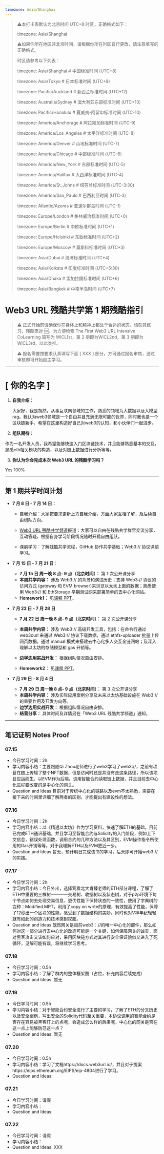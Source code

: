 ```yaml
---
timezone: Asia/Shanghai
---
```


> ⚠️本打卡表默认为北京时间 UTC+8 时区，正确格式如下：
>
> timezone: Asia/Shanghai
>
> ⚠️如果你所在地区非北京时间，请根据你所在时区自行更改，请注意填写的正确格式。
>
> 时区请参考以下列表：
>
> timezone: Asia/Shanghai # 中国标准时间 (UTC+8)
>
> timezone: Asia/Tokyo # 日本标准时间 (UTC+9)
>
> timezone: Pacific/Auckland # 新西兰标准时间 (UTC+12)
>
> timezone: Australia/Sydney # 澳大利亚东部标准时间 (UTC+10)
>
> timezone: Pacific/Honolulu # 夏威夷-阿留申标准时间 (UTC-10)
>
> timezone: America/Anchorage # 阿拉斯加标准时间 (UTC-9)
>
> timezone: America/Los_Angeles # 太平洋标准时间 (UTC-8)
>
> timezone: America/Denver # 山地标准时间 (UTC-7)
>
> timezone: America/Chicago # 中部标准时间 (UTC-6)
>
> timezone: America/New_York # 东部标准时间 (UTC-5)
>
> timezone: America/Halifax # 大西洋标准时间 (UTC-4)
>
> timezone: America/St_Johns # 纽芬兰标准时间 (UTC-3:30)
>
> timezone: America/Sao_Paulo # 巴西利亚时间 (UTC-3)
>
> timezone: Atlantic/Azores # 亚速尔群岛时间 (UTC-1)
>
> timezone: Europe/London # 格林威治标准时间 (UTC+0)
>
> timezone: Europe/Berlin # 中欧标准时间 (UTC+1)
>
> timezone: Europe/Helsinki # 东欧标准时间 (UTC+2)
>
> timezone: Europe/Moscow # 莫斯科标准时间 (UTC+3)
>
> timezone: Asia/Dubai # 海湾标准时间 (UTC+4)
>
> timezone: Asia/Kolkata # 印度标准时间 (UTC+5:30)
>
> timezone: Asia/Dhaka # 孟加拉国标准时间 (UTC+6)
>
> timezone: Asia/Bangkok # 中南半岛时间 (UTC+7)
>



# Web3 URL 残酷共学第 1 期残酷指引

> ⚠️ 正式开始前请确保你在身体上和精神上都处于合适的状态，请刻意练习，残酷面对 🆒。为方便检索 The First Web3 URL Intensive CoLearning 简写为 WICL1st，第 2 期即为WICL2nd，第 3 期即为 WICL3rd，以此类推。

> ⚠️ 报名需要按要求认真填写下面 [ XXX ] 部分，方可通过报名审核，通过审核即可开始自主学习。

---

# [ 你的名字 ]

1. **自我介绍：**

   大家好，我是胡然，从事互联网领域的工作，熟悉的领域为大数据以及大模型rag。我认为web3领域是一个自由并且充满无限可能的世界，同时我也是一个区块链新手，希望在这里构造好自己对web3的认知，和小伙伴们一起进步。

2. **组队期待：**

  作为一名开发人员，我希望能够快速入门区块链技术，并且能够熟悉基本的交互，熟悉eth相关模块的构造，以及对链上数据进行分析等等。

3. **你认为你会完成本次 Web3 URL 的残酷学习吗？**

  Yes 100%

---

## 第 1 期共学时间计划

- **7 月 8 日 - 7 月 14 日**：

  - 自我介绍：大家按要求更新上方自我介绍，方面大家互相了解，及后续自由组队方向。

  -  [Web3 URL 残酷共学频道](https://t.me/LXDAO/8748)报道：大家可以自由在残酷共学群里交流分享，互动答疑，根据自身学习阶段情况随时开启自由组队。

  - 课前学习：了解残酷共学流程，GitHub 协作共学基础；Web3:// 协议课前学习。

- **7 月 15 日 - 7 月 21 日**：

  - **7 月 15 日 周一晚 8 点- 9 点（北京时间）：** 第 1 次公开课分享
  - **本周共学内容：** 涉及 Web3://  的背景和演进历史；支持 Web3://  协议的访问方式 (gateway 和 EVM browser)来浏览以太坊上面的数据；熟悉使用 Web3://  和 EthStorage 早期测试网来部署简单的去中心化网站。
  - **Homework1：** 见[课程 PPT](https://docs.google.com/presentation/d/1egJUKJrjC9wjkmOF9sLBkTSwHpd6hl8FXkWehPW7kFk/edit#slide=id.g1754f50a55c_0_11)。

- **7 月 22 日 - 7 月 28 日**
  - **7 月 22 日 周一晚 8 点- 9 点（北京时间）：** 第 2 次公开课分享

  - **本周共学内容：** 涉及 Web3://  高级开发工具，包括：在命令行通过 web3curl 来通过 Web3://  协议下载数据，通过 ethfs-uploader 批量上传网页数据，通过 manual 模式来搭建去中心化多人交互全链网站；及深入理解以太坊的存储模型和 gas 开销等。
  - **边学边用实战开发：** 根据组队情况自由安排。
  - **Homework2：** 见[课程 PPT](https://docs.google.com/presentation/d/1egJUKJrjC9wjkmOF9sLBkTSwHpd6hl8FXkWehPW7kFk/edit#slide=id.g1754f50a55c_0_11)。

- **7 月 29 日 - 8 月 4 日**
  - **7 月 29 日 周一晚 8 点- 9 点（北京时间）：** 第 3 次公开课分享
  - **本周共学内容：** 涉及实际应用案例分享及未来以太坊基础设施在 Web3://  的重要作用及开发方向等。
  - **边学边用实战开发：** 根据组队情况自由安排。
  - **结营分享：** 具体时间及详情另在「Web3 URL 残酷共学频道」通知。

---

## 笔记证明 Notes Proof
<!-- Content_START --> 
### 07.15
- 今日学习时间：2h
- 学习内容小结：主要跟随Qi Zhou老师进行了web3学习了web3://，之前有项目在链上传输了整个NFT数据，但是访问时还是并没有走这条路径，所以该项目应运而生，以EVM作为后端，调用智能合约读取链上数据，并且目前去中心化进程要改变的是中心化的网关。
- Question and Ideas 目前对于传统中心化的链路以及evm不太熟悉，需要在接下来的时间里详细了解两者的区别，才能提出有建设性的想法。

### 07.16
- 今日学习时间：2h
- 学习内容小结：以《精通以太坊》作为学习资料，快速了解ETH的基础，目前已完成ETH通识基础，并且学习至智能合约与Solidity的入门阶段，例如上下文信息，错误处理函数，调用合约的几种方法以及其区别，EVM操作指令所使用的Gas开销等等，对于我理解ETH以及EVM更近一步。
- Question and Ideas 暂无，预计明日完成该书的学习，后天即可开始web3://的实践。

### 07.17
- 今日学习时间：2h
- 学习内容小结：今日外出，选择观看北大肖臻老师的ETH部分课程，了解了ETH中重要的三棵树————交易树、收据树以及状态树，对于p2p环境下每个节点如何去处理交易信息、更优性能下保持状态的一致性，使用了字典树的变种：Modified MPT，利用了copy on write的原理，有效提高了性能，保障了12秒出一个区块的性能，感受到了数据结构的美妙，同时也对V神年纪轻轻就有如此的创造力和技术感到叹服。
- Question and Ideas 既然网关是目前web3：//的唯一中心化的部件，那么如何对这一部分进行去中心化的改造可能是一个关键，如何保障网关的诚实，面对黑客攻击又该如何应对，采用区块链方式对其进行安全保证貌似又进入了死循环，见解可能有误，将继续学习思考。
### 07.18
- 今日学习时间：0.5h
- 学习内容小结：了解了群内的整体框架图（占位，补充内容后续完成）
- Question and Ideas: 暂无
### 07.19
- 今日学习时间：0.5h
- 学习内容小结：对于智能合约安全进行了主要的学习，了解了ETH的分叉历史以及安全案例，写出安全的Solidity代码至关重要，本协议调用的智能合约是否存在容易被黑客盯上的点呢，会造成怎么样的后果呢，中心化的网关是否在这一点上能够防范这一点？
- Question and Ideas: 暂无
### 07.20
- 今日学习时间：0.5h
- 学习内容小结：学习了文档https://docs.web3url.io/，并且对于提案https://eips.ethereum.org/EIPS/eip-4804进行了学习。
- Question and Ideas: 
### 07.21
- 今日学习时间：请假
- 学习内容小结：
- Question and Ideas: 
### 07.22
- 今日学习时间：请假
- 学习内容小结：
- Question and Ideas: 
XXX
<!-- Content_END -->
